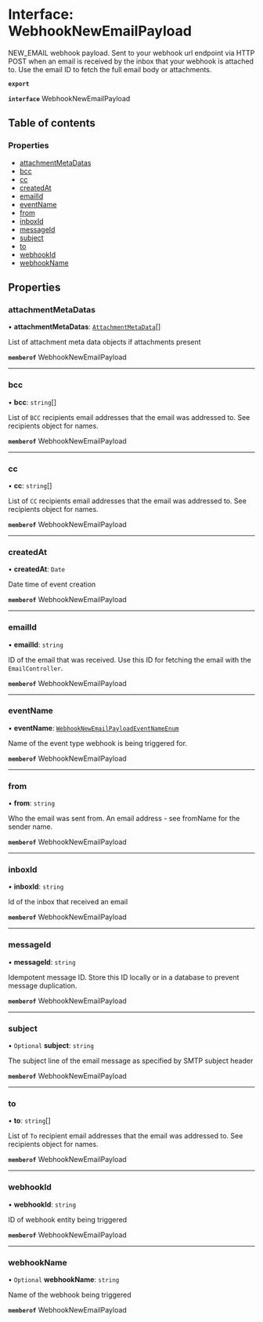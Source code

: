 # Interface: WebhookNewEmailPayload

NEW_EMAIL webhook payload. Sent to your webhook url endpoint via HTTP POST when an email is received by the inbox that your webhook is attached to. Use the email ID to fetch the full email body or attachments.

**`export`**

**`interface`** WebhookNewEmailPayload

## Table of contents

### Properties

- [attachmentMetaDatas](WebhookNewEmailPayload.md#attachmentmetadatas)
- [bcc](WebhookNewEmailPayload.md#bcc)
- [cc](WebhookNewEmailPayload.md#cc)
- [createdAt](WebhookNewEmailPayload.md#createdat)
- [emailId](WebhookNewEmailPayload.md#emailid)
- [eventName](WebhookNewEmailPayload.md#eventname)
- [from](WebhookNewEmailPayload.md#from)
- [inboxId](WebhookNewEmailPayload.md#inboxid)
- [messageId](WebhookNewEmailPayload.md#messageid)
- [subject](WebhookNewEmailPayload.md#subject)
- [to](WebhookNewEmailPayload.md#to)
- [webhookId](WebhookNewEmailPayload.md#webhookid)
- [webhookName](WebhookNewEmailPayload.md#webhookname)

## Properties

### attachmentMetaDatas

• **attachmentMetaDatas**: [`AttachmentMetaData`](AttachmentMetaData.md)[]

List of attachment meta data objects if attachments present

**`memberof`** WebhookNewEmailPayload

___

### bcc

• **bcc**: `string`[]

List of `BCC` recipients email addresses that the email was addressed to. See recipients object for names.

**`memberof`** WebhookNewEmailPayload

___

### cc

• **cc**: `string`[]

List of `CC` recipients email addresses that the email was addressed to. See recipients object for names.

**`memberof`** WebhookNewEmailPayload

___

### createdAt

• **createdAt**: `Date`

Date time of event creation

**`memberof`** WebhookNewEmailPayload

___

### emailId

• **emailId**: `string`

ID of the email that was received. Use this ID for fetching the email with the `EmailController`.

**`memberof`** WebhookNewEmailPayload

___

### eventName

• **eventName**: [`WebhookNewEmailPayloadEventNameEnum`](../enums/WebhookNewEmailPayloadEventNameEnum.md)

Name of the event type webhook is being triggered for.

**`memberof`** WebhookNewEmailPayload

___

### from

• **from**: `string`

Who the email was sent from. An email address - see fromName for the sender name.

**`memberof`** WebhookNewEmailPayload

___

### inboxId

• **inboxId**: `string`

Id of the inbox that received an email

**`memberof`** WebhookNewEmailPayload

___

### messageId

• **messageId**: `string`

Idempotent message ID. Store this ID locally or in a database to prevent message duplication.

**`memberof`** WebhookNewEmailPayload

___

### subject

• `Optional` **subject**: `string`

The subject line of the email message as specified by SMTP subject header

**`memberof`** WebhookNewEmailPayload

___

### to

• **to**: `string`[]

List of `To` recipient email addresses that the email was addressed to. See recipients object for names.

**`memberof`** WebhookNewEmailPayload

___

### webhookId

• **webhookId**: `string`

ID of webhook entity being triggered

**`memberof`** WebhookNewEmailPayload

___

### webhookName

• `Optional` **webhookName**: `string`

Name of the webhook being triggered

**`memberof`** WebhookNewEmailPayload
